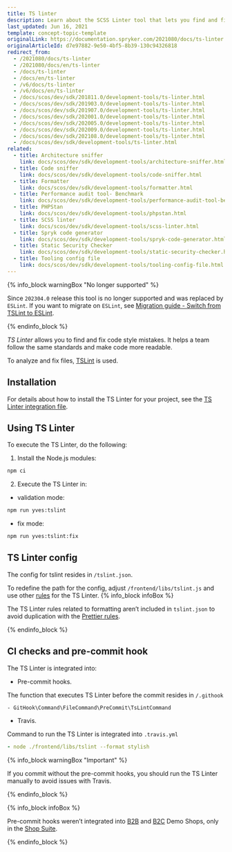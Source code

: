 ```yaml
---
title: TS linter
description: Learn about the SCSS Linter tool that lets you find and fix mistakes in the code style.
last_updated: Jun 16, 2021
template: concept-topic-template
originalLink: https://documentation.spryker.com/2021080/docs/ts-linter
originalArticleId: d7e97882-9e50-4bf5-8b39-130c94326818
redirect_from:
  - /2021080/docs/ts-linter
  - /2021080/docs/en/ts-linter
  - /docs/ts-linter
  - /docs/en/ts-linter
  - /v6/docs/ts-linter
  - /v6/docs/en/ts-linter
  - /docs/scos/dev/sdk/201811.0/development-tools/ts-linter.html
  - /docs/scos/dev/sdk/201903.0/development-tools/ts-linter.html
  - /docs/scos/dev/sdk/201907.0/development-tools/ts-linter.html
  - /docs/scos/dev/sdk/202001.0/development-tools/ts-linter.html
  - /docs/scos/dev/sdk/202005.0/development-tools/ts-linter.html
  - /docs/scos/dev/sdk/202009.0/development-tools/ts-linter.html
  - /docs/scos/dev/sdk/202108.0/development-tools/ts-linter.html
  - /docs/scos/dev/sdk/development-tools/ts-linter.html
related:
  - title: Architecture sniffer
    link: docs/scos/dev/sdk/development-tools/architecture-sniffer.html
  - title: Code sniffer
    link: docs/scos/dev/sdk/development-tools/code-sniffer.html
  - title: Formatter
    link: docs/scos/dev/sdk/development-tools/formatter.html
  - title: Performance audit tool- Benchmark
    link: docs/scos/dev/sdk/development-tools/performance-audit-tool-benchmark.html
  - title: PHPStan
    link: docs/scos/dev/sdk/development-tools/phpstan.html
  - title: SCSS linter
    link: docs/scos/dev/sdk/development-tools/scss-linter.html
  - title: Spryk code generator
    link: docs/scos/dev/sdk/development-tools/spryk-code-generator.html
  - title: Static Security Checker
    link: docs/scos/dev/sdk/development-tools/static-security-checker.html
  - title: Tooling config file
    link: docs/scos/dev/sdk/development-tools/tooling-config-file.html
---
```


{% info_block warningBox "No longer supported" %}

Since `202304.0` release this tool is no longer supported and was replaced by `ESLint`. If you want to migrate on `ESLint`, see [Migration guide - Switch from TSLint to ESLint](/docs/scos/dev/front-end-development/{{site.version}}/migration-guide-switch-from-tslint-to-eslint.html).

{% endinfo_block %}

*TS Linter* allows you to find and fix code style mistakes. It helps a team follow the same standards and make code more readable.

 To analyze and fix files, [TSLint](https://palantir.github.io/tslint/) is used.

## Installation

For details about how to install the TS Linter for your project, see the [TS Linter integration file](/docs/scos/dev/technical-enhancement-integration-guides/integrating-development-tools/integrating-ts-linter.html).

## Using TS Linter

To execute the TS Linter, do the following:

1. Install the Node.js modules:

```bash
npm ci
```

2. Execute the TS Linter in:

* validation mode:

```bash
npm run yves:tslint
```

* fix mode:

```bash
npm run yves:tslint:fix
```

## TS Linter config

The config for tslint resides in `/tslint.json`.

To redefine the path for the config, adjust `/frontend/libs/tslint.js` and use other [rules](https://palantir.github.io/tslint/rules/) for the TS Linter.
{% info_block infoBox %}

The TS Linter rules related to formatting aren’t included in `tslint.json` to avoid duplication with the [Prettier rules](https://www.npmjs.com/package/@spryker/frontend-config.prettier).

{% endinfo_block %}

## CI checks and pre-commit hook

The TS Linter is integrated into:

* Pre-commit hooks.

The function that executes TS Linter before the commit resides in `/.githook`

```
- GitHook\Command\FileCommand\PreCommit\TsLintCommand
```

* Travis.

Command to run the TS Linter is integrated into `.travis.yml`

```yml
- node ./frontend/libs/tslint --format stylish
```

{% info_block warningBox "Important" %}

If you commit without the pre-commit hooks, you should run the TS Linter manually to avoid issues with Travis.

{% endinfo_block %}

{% info_block infoBox %}

Pre-commit hooks weren’t integrated into [B2B](https://github.com/spryker-shop/b2b-demo-shop) and [B2C](https://github.com/spryker-shop/b2c-demo-shop) Demo Shops, only in the [Shop Suite](https://github.com/spryker-shop/suite).

{% endinfo_block %}
